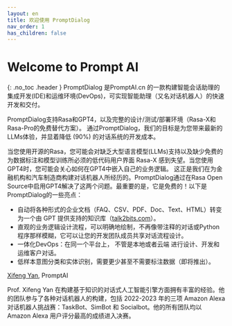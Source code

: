 ```yaml
---
layout: en
title: 欢迎使用 PromptDialog
nav_order: 1
has_children: false
---
```

# Welcome to Prompt AI
{: .no_toc .header }
PromptDialog 是PromptAI.cn 的一款构建智能会话助理的集成开发(IDE)和运维环境(DevOps)，可实现智能助理（又名对话机器人）的快速开发和交付。

PromptDialog支持Rasa和GPT4，以及完整的设计/测试/部署环境（Rasa-X和Rasa-Pro的免费替代方案）。 通过PromptDialog，我们的目标是为您带来最新的LLMs体验，并显着降低 (90%) 的对话系统的开发成本。

当您使用开源的Rasa，您可能会对缺乏大型语言模型(LLMs)支持以及缺少免费的为数据标注和模型训练所必须的低代码用户界面 Rasa-X 感到失望。当您使用GPT4时，您可能会关心如何在GPT4中嵌入自己的业务逻辑。 这正是我们在为金融机构和汽车制造商构建对话机器人所经历的。PromptDialog通过在Rasa Open Source中启用GPT4解决了这两个问题。最重要的是，它是免费的！以下是PromptDialog的一些亮点：

* 自动将各种形式的企业文档（FAQ、CSV、PDF、Doc、Text、HTML）转变为一个由 GPT 提供支持的知识库（[talk2bits.com](https://talk2bits.com)）。
* 直观的业务逻辑设计流程，可以明确地绘制，不再像带注释的对话或Python程序那样模糊，它可以让您的开发团队成员共享对话流程设计。
* 一体化DevOps：在同一个平台上， 不管是本地或者云端 进行设计、开发和运维客户对话。
* 低样本意图分类和实体识别，需要更少甚至不需要标注数据（即将推出）。

[Xifeng Yan](https://www.cs.ucsb.edu/~xyan), PromptAI

Prof.  Xifeng Yan 在构建基于知识的对话式人工智能引擎方面拥有丰富的经验。他的团队参与了各种对话机器人的构建，包括 2022-2023 年的三项 Amazon Alexa 对话机器人挑战赛：TaskBot、SimBot 和 Socialbot。他的所有团队均以 Amazon Alexa 用户评分最高的成绩进入决赛。

